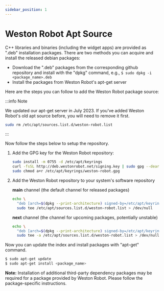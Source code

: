 ```yaml
---
sidebar_position: 1
---
```


# Weston Robot Apt Source

C++ libraries and binaries (including the widget apps) are provided as ".deb" installation packages. There are two methods you can acquire and install the released debian packages:

* Download the ".deb" packages from the corresponding github repository and install with the "dpkg" command, e.g., `$ sudo dpkg -i <package_name>.deb`
* Install the packages from Weston Robot's apt-get server

Here are the steps you can follow to add the Weston Robot package source:

:::info Note
 
We updated our apt-get server in July 2023. If you've added Weston Robot's old apt source before, you will need to remove it first.

```bash
sudo rm /etc/apt/sources.list.d/weston-robot.list
```
:::

Now follow the steps below to setup the repository.

1. Add the GPG key for the Weston Robot repository:

    ```bash
    sudo install -m 0755 -d /etc/apt/keyrings
    curl -fsSL http://deb.westonrobot.net/signing.key | sudo gpg --dearmor -o /etc/apt/keyrings/weston-robot.gpg
    sudo chmod a+r /etc/apt/keyrings/weston-robot.gpg
    ```

2. Add the Weston Robot repository to your system's software repository

    **main** channel (the default channel for released packages)
    
    ```bash
    echo \
      "deb [arch=$(dpkg --print-architecture) signed-by=/etc/apt/keyrings/weston-robot.gpg] http://deb.westonrobot.net/$(lsb_release -cs) $(lsb_release -cs) main" | \
      sudo tee /etc/apt/sources.list.d/weston-robot.list > /dev/null
    ```
    
    **next** channel (the channel for upcoming packages, potentially unstable)
    
    ```bash
    echo \
      "deb [arch=$(dpkg --print-architecture) signed-by=/etc/apt/keyrings/weston-robot.gpg] http://deb.westonrobot.net/$(lsb_release -cs) $(lsb_release -cs) next" | \
      sudo tee -a /etc/apt/sources.list.d/weston-robot.list > /dev/null
    ```


Now you can update the index and install packages with "apt-get" command. 

```bash
$ sudo apt-get update
$ sudo apt-get install <package_name>
```

**Note:** Installation of additional third-party dependency packages may be required for a package provided by Weston Robot. Please follow the package-specific instructions.
